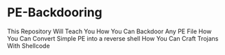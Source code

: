 # PE-Backdooring
This Repository Will Teach You How You Can Backdoor Any PE File
How You Can Convert Simple PE into a reverse shell
How You Can Craft Trojans With Shellcode

